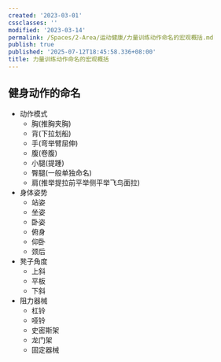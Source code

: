 ```yaml
---
created: '2023-03-01'
cssclasses: ''
modified: '2023-03-14'
permalink: /Spaces/2-Area/运动健康/力量训练动作命名的宏观概括.md
publish: true
published: '2025-07-12T18:45:58.336+08:00'
title: 力量训练动作命名的宏观概括
---
```

## 健身动作的命名

- 动作模式
	- 胸(推胸夹胸)
	- 背(下拉划船)
	- 手(弯举臂屈伸)
	- 腹(卷腹)
	- 小腿(提踵)
	- 臀腿(一般单独命名)
	- 肩(推举提拉前平举侧平举飞鸟面拉)
- 身体姿势
	- 站姿
	- 坐姿
	- 卧姿
	- 俯身
	- 仰卧
	- 颈后
- 凳子角度
	- 上斜
	- 平板
	- 下斜
- 阻力器械
	- 杠铃
	- 哑铃
	- 史密斯架
	- 龙门架
	- 固定器械